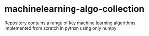 # machinelearning-algo-collection
Repository contains a range of key machine learning algorithms implemented from scratch in python using only numpy
